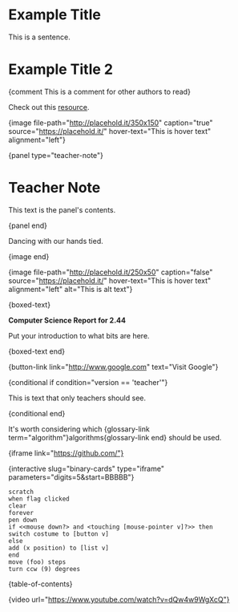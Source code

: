 # Example Title

This is a sentence.

# Example Title 2

{comment This is a comment for other authors to read}

Check out this [resource](resource/134).

{image file-path="http://placehold.it/350x150" caption="true" source="https://placehold.it/" hover-text="This is hover text" alignment="left"}

{panel type="teacher-note"}

# Teacher Note

This text is the panel's contents.

{panel end}

Dancing with our hands tied.

{image end}

{image file-path="http://placehold.it/250x50" caption="false" source="https://placehold.it/" hover-text="This is hover text" alignment="left" alt="This is alt text"}

{boxed-text}

**Computer Science Report for 2.44**

Put your introduction to what bits are here.

{boxed-text end}

{button-link link="http://www.google.com" text="Visit Google"}

{conditional if condition="version == 'teacher'"}

This is text that only teachers should see.

{conditional end}

It's worth considering which {glossary-link term="algorithm"}algorithms{glossary-link end} should be used.

{iframe link="https://github.com/"}

{interactive slug="binary-cards" type="iframe" parameters="digits=5&start=BBBBB"}

    scratch
    when flag clicked
    clear
    forever
    pen down
    if <<mouse down?> and <touching [mouse-pointer v]?>> then
    switch costume to [button v]
    else
    add (x position) to [list v]
    end
    move (foo) steps
    turn ccw (9) degrees

{table-of-contents}

{video url="https://www.youtube.com/watch?v=dQw4w9WgXcQ"}
